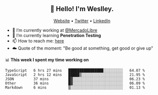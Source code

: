 <h2 align="center">👋 Hello! I'm Weslley.</h2>
<p align="center">
  <a href="http://weslleyneri.com.br">Website</a> •
  <a href="https://twitter.com/Weslley_Neri">Twitter</a> •
  <a href="https://www.linkedin.com/in/weslley-neri-3658908b">LinkedIn</a>
</p>


- 🔭 I’m currently working at [@MercadoLibre](https://github.com/mercadolibre)
- 🌱 I’m currently learning **Penetration Testing**
- 📫 How to reach me: [here](mailto:weslley39@gmail.com)
- ☁️ Quote of the moment: "Be good at something, get good or give up"

📊 **This week I spent my time working on**
<!--START_SECTION:waka-->

```text
TypeScript   6 hrs 27 mins   ████████████████░░░░░░░░░   64.07 %
JavaScript   2 hrs 12 mins   █████▒░░░░░░░░░░░░░░░░░░░   21.95 %
JSON         37 mins         █▓░░░░░░░░░░░░░░░░░░░░░░░   06.23 %
Other        36 mins         █▓░░░░░░░░░░░░░░░░░░░░░░░   06.09 %
Markdown     6 mins          ▒░░░░░░░░░░░░░░░░░░░░░░░░   01.13 %
```

<!--END_SECTION:waka-->

<!-- Inspired by https://github.com/gruselhaus/gruselhaus -->